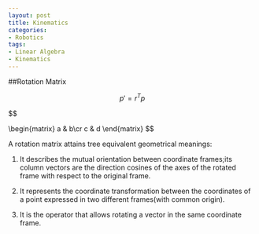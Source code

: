 ```yaml
---
layout: post
title: Kinematics
categories:
- Robotics
tags:
- Linear Algebra
- Kinematics
---
```




##Rotation Matrix

$$p' = r^Tp$$

$$

\begin{matrix}
a & b\cr
c & d
\end{matrix}
$$

A rotation matrix attains tree equivalent geometrical meanings:

1. It describes the mutual orientation between coordinate frames;its column vectors are the direction cosines of the axes of the rotated frame with respect to the original frame.

2. It represents the coordinate transformation between the coordinates of a point expressed in two different frames(with common origin).

3. It is the operator that allows rotating a vector in the same coordinate frame.
